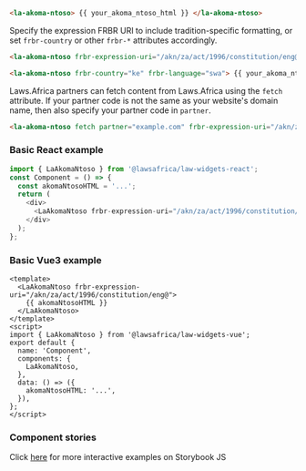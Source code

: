 ```html
<la-akoma-ntoso> {{ your_akoma_ntoso_html }} </la-akoma-ntoso>
```

Specify the expression FRBR URI to include tradition-specific formatting, or set
`frbr-country` or other `frbr-*` attributes accordingly.

```html
<la-akoma-ntoso frbr-expression-uri="/akn/za/act/1996/constitution/eng@"> {{ your_akoma_ntoso_html }} </la-akoma-ntoso>
```

```html
<la-akoma-ntoso frbr-country="ke" frbr-language="swa"> {{ your_akoma_ntoso_html }} </la-akoma-ntoso>
```

Laws.Africa partners can fetch content from Laws.Africa using the `fetch` attribute.
If your partner code is not the same as your website's domain name, then also specify
your partner code in `partner`.

```html
<la-akoma-ntoso fetch partner="example.com" frbr-expression-uri="/akn/za/act/1996/constitution/eng@"></la-akoma-ntoso>
```

### Basic React example

```js
import { LaAkomaNtoso } from '@lawsafrica/law-widgets-react';
const Component = () => {
  const akomaNtosoHTML = '...';
  return (
    <div>
      <LaAkomaNtoso frbr-expression-uri="/akn/za/act/1996/constitution/eng@">{akomaNtosoHTML}</LaAkomaNtoso>
    </div>
  );
};
```

### Basic Vue3 example

```vue
<template>
  <LaAkomaNtoso frbr-expression-uri="/akn/za/act/1996/constitution/eng@">
    {{ akomaNtosoHTML }}
  </LaAkomaNtoso>
</template>
<script>
import { LaAkomaNtoso } from '@lawsafrica/law-widgets-vue';
export default {
  name: 'Component',
  components: {
    LaAkomaNtoso,
  },
  data: () => ({
    akomaNtosoHTML: '...',
  }),
};
</script>
```

### Component stories

Click [here](https://laws.africa/la-web-components/?path=/docs/library-la-akoma-ntoso--basic-usage) for more interactive examples on Storybook JS
